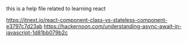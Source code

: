 this is a help file related to learning react

https://itnext.io/react-component-class-vs-stateless-component-e3797c7d23ab
https://hackernoon.com/understanding-async-await-in-javascript-1d81bb079b2c